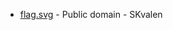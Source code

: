 * [flag.svg](https://commons.wikimedia.org/wiki/File:Vest-Agder_våpen.svg) - Public domain - SKvalen
